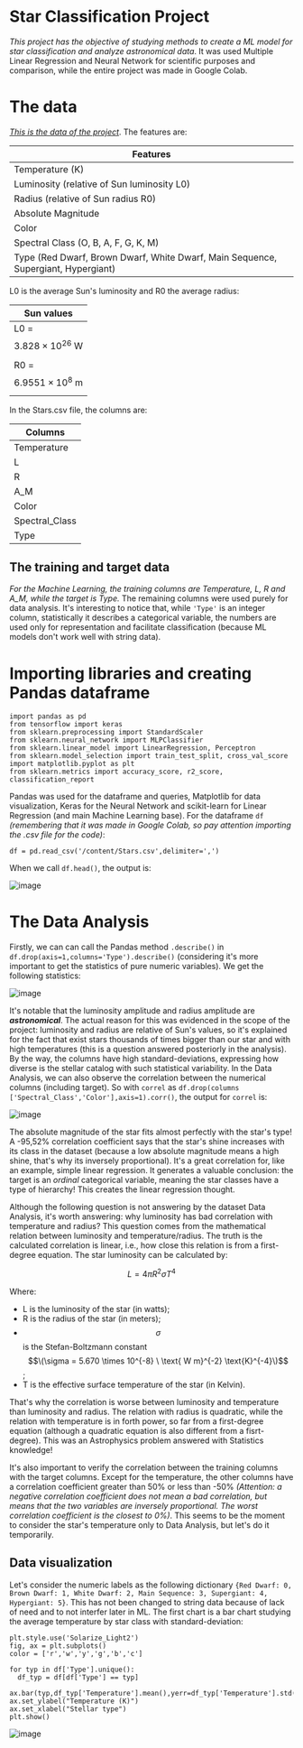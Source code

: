 # Star Classification Project
*This project has the objective of studying methods to create a ML model for star classification and analyze astronomical data*. It was used Multiple Linear Regression and Neural Network for scientific purposes and comparison, while the entire project was made in Google Colab. 

# The data
*[This is the data of the project](https://www.kaggle.com/datasets/deepu1109/star-dataset)*. The features are:

|Features|
|-|
|Temperature (K)|
|Luminosity (relative of Sun luminosity L0)|
|Radius (relative of Sun radius R0)|
|Absolute Magnitude|
|Color|
|Spectral Class (O, B, A, F, G, K, M)|
|Type (Red Dwarf, Brown Dwarf, White Dwarf, Main Sequence, Supergiant, Hypergiant)|

L0 is the average Sun's luminosity and R0 the average radius:

|Sun values|
|-|
|L0 = $$3.828 \times 10^{26} \text{ W}$$|
|R0 = $$6.9551 \times 10^{8} \text{ m}$$|

In the Stars.csv file, the columns are:

|Columns|
|-|
|Temperature|
|L|
|R|
|A_M|
|Color|
|Spectral_Class|
|Type|

## The training and target data
*For the Machine Learning, the training columns are Temperature, L, R and A_M, while the target is Type.* The remaining columns were used purely for data analysis. It's interesting to notice that, while ```'Type'``` is an integer column, statistically it describes a categorical variable, the numbers are used only for representation and facilitate classification (because ML models don't work well with string data). 

# Importing libraries and creating Pandas dataframe
```
import pandas as pd
from tensorflow import keras
from sklearn.preprocessing import StandardScaler
from sklearn.neural_network import MLPClassifier
from sklearn.linear_model import LinearRegression, Perceptron
from sklearn.model_selection import train_test_split, cross_val_score
import matplotlib.pyplot as plt
from sklearn.metrics import accuracy_score, r2_score, classification_report
```

Pandas was used for the dataframe and queries, Matplotlib for data visualization, Keras for the Neural Network and scikit-learn for Linear Regression (and main Machine Learning base). For the dataframe ```df``` *(remembering that it was made in Google Colab, so pay attention importing the .csv file for the code)*:
```
df = pd.read_csv('/content/Stars.csv',delimiter=',')
```

When we call ```df.head()```, the output is:

![image](https://github.com/user-attachments/assets/cbe9a9cc-c6a9-4642-ba9c-1156ce02d2bb)

# The Data Analysis
Firstly, we can can call the Pandas method ```.describe()``` in ```df.drop(axis=1,columns='Type').describe()``` (considering it's more important to get the statistics of pure numeric variables). We get the following statistics:

![image](https://github.com/user-attachments/assets/27f5cb07-6fca-459f-8fa6-fd910a2f02ee)

It's notable that the luminosity amplitude and radius amplitude are ***astronomical***. The actual reason for this was evidenced in the scope of the project: luminosity and radius are relative of Sun's values, so it's explained for the fact that exist stars thousands of times bigger than our star and with high temperatures (this is a question answered posteriorly in the analysis). By the way, the columns have high standard-deviations, expressing how diverse is the stellar catalog with such statistical variability.
In the Data Analysis, we can also observe the correlation between the numerical columns (including target). So with ```correl``` as ```df.drop(columns ['Spectral_Class','Color'],axis=1).corr()```, the output for ```correl``` is:

![image](https://github.com/user-attachments/assets/592df0b8-0356-4000-823f-01911b23c23b)

The absolute magnitude of the star fits almost perfectly with the star's type! A -95,52% correlation coefficient says that the star's shine increases with its class in the dataset (because a low absolute magnitude means a high shine, that's why its inversely proportional). It's a great correlation for, like an example, simple linear regression. It generates a valuable conclusion: the target is an *ordinal* categorical variable, meaning the star classes have a type of hierarchy! This creates the linear regression thought.

Although the following question is not answering by the dataset Data Analysis, it's worth answering: why luminosity has bad correlation with temperature and radius? This question comes from the mathematical relation between luminosity and temperature/radius. The truth is the calculated correlation is linear, i.e., how close this relation is from a first-degree equation. The star luminosity can be calculated by:

$$
L = 4 \pi R^2 \sigma T^4
$$

Where:
- L is the luminosity of the star (in watts);
- R is the radius of the star (in meters);
- $$\sigma$$ is the Stefan-Boltzmann constant $$\(\sigma = 5.670 \times 10^{-8} \ \text{ W m}^{-2} \text{K}^{-4}\)$$;
- T is the effective surface temperature of the star (in Kelvin).

That's why the correlation is worse between luminosity and temperature than luminosity and radius. The relation with radius is quadratic, while the relation with temperature is in forth power, so far from a first-degree equation (although a quadratic equation is also different from a fisrt-degree). This was an Astrophysics problem answered with Statistics knowledge!

It's also important to verify the correlation between the training columns with the target columns. Except for the temperature, the other columns have a correlation coefficient greater than 50% or less than -50% *(Attention: a negative correlation coefficient does not mean a bad correlation, but means that the two variables are inversely proportional. The worst correlation coefficient is the closest to 0%)*. This seems to be the moment to consider the star's temperature only to Data Analysis, but let's do it temporarily.

## Data visualization
Let's consider the numeric labels as the following dictionary ```{Red Dwarf: 0, Brown Dwarf: 1, White Dwarf: 2, Main Sequence: 3, Supergiant: 4, Hypergiant: 5}```. This has not been changed to string data because of lack of need and to not interfer later in ML. The first chart is a bar chart studying the average temperature by star class with standard-deviation:

```
plt.style.use('Solarize_Light2')
fig, ax = plt.subplots()
color = ['r','w','y','g','b','c']

for typ in df['Type'].unique():
  df_typ = df[df['Type'] == typ]
  ax.bar(typ,df_typ['Temperature'].mean(),yerr=df_typ['Temperature'].std(),color=color[typ])
ax.set_ylabel("Temperature (K)")
ax.set_xlabel("Stellar type")
plt.show()
```

![image](https://github.com/user-attachments/assets/2237e087-02e7-4492-853c-f8599cc494a8)

